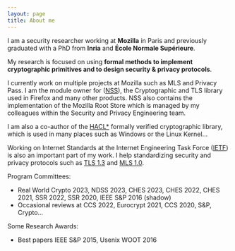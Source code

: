 ```yaml
---
layout: page
title: About me
---
```


I am a security researcher working at **Mozilla** in Paris and previously
graduated with a PhD from **Inria** and **École Normale Supérieure**.

My research is focused on using **formal methods to implement cryptographic
primitives and to design security & privacy protocols**.

I currently work on multiple projects at Mozilla such as MLS and Privacy Pass.
I am the module owner for
([NSS](https://firefox-source-docs.mozilla.org/security/nss/build.html#mozilla-projects-nss-building)),
the Cryptographic and TLS library used in Firefox and many other products.  NSS
also contains the implementation of the Mozilla Root Store which is managed by my
colleagues within the Security and Privacy Engineering team.

I am also a co-author of the
[HACL\*](https://github.com/project-everest/hacl-star) formally verified
cryptographic library, which is used in many places such as Windows or the Linux
Kernel...

Working on Internet Standards at the Internet Engineering Task Force
([IETF](https://www.ietf.org/)) is also an important part of my work. I help
standardizing security and privacy protocols such as
[TLS 1.3](https://datatracker.ietf.org/wg/tls/about/) and
[MLS 1.0](https://datatracker.ietf.org/wg/mls/about/).

Program Committees:
- Real World Crypto 2023, NDSS 2023, CHES 2023, CHES 2022, CHES 2021, SSR 2022, SSR 2020, IEEE S&P 2016 (shadow)
- Occasional reviews at CCS 2022, Eurocrypt 2021, CCS 2020, S&P, Crypto...

Some Research Awards:
- Best papers IEEE S&P 2015, Usenix WOOT 2016
